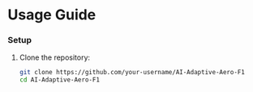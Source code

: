 # Usage Guide

### Setup
1. Clone the repository:
   ```bash
   git clone https://github.com/your-username/AI-Adaptive-Aero-F1
   cd AI-Adaptive-Aero-F1
